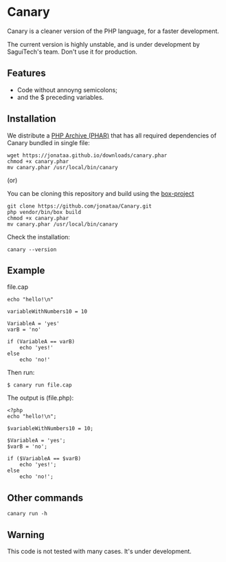 Canary
======

Canary is a cleaner version of the PHP language, for a faster development.

The current version is highly unstable, and is under development
by SaguiTech's team. Don't use it for production.

Features
--------

- Code without annoyng semicolons;
- and the $ preceding variables.

Installation
------------
We distribute a [PHP Archive (PHAR)](http://php.net/phar) that has all required dependencies of Canary bundled in single file:
```shell
wget https://jonataa.github.io/downloads/canary.phar
chmod +x canary.phar
mv canary.phar /usr/local/bin/canary
```

(or)

You can be cloning this repository and build using the [box-project](http://box-project.org/)
```shell
git clone https://github.com/jonataa/Canary.git
php vendor/bin/box build
chmod +x canary.phar
mv canary.phar /usr/local/bin/canary
```

Check the installation:
```shell
canary --version
```

Example
-------

file.cap

````
echo "hello!\n"

variableWithNumbers10 = 10

VariableA = 'yes'
varB = 'no'

if (VariableA == varB)
	echo 'yes!'
else
	echo 'no!'
````

Then run:

`$ canary run file.cap`

The output is (file.php):

```
<?php
echo "hello!\n";

$variableWithNumbers10 = 10;

$VariableA = 'yes';
$varB = 'no';

if ($VariableA == $varB)
	echo 'yes!';
else
	echo 'no!';

```

Other commands
--------------
```shell
canary run -h
```

Warning
-------

This code is not tested with many cases. It's under development.
